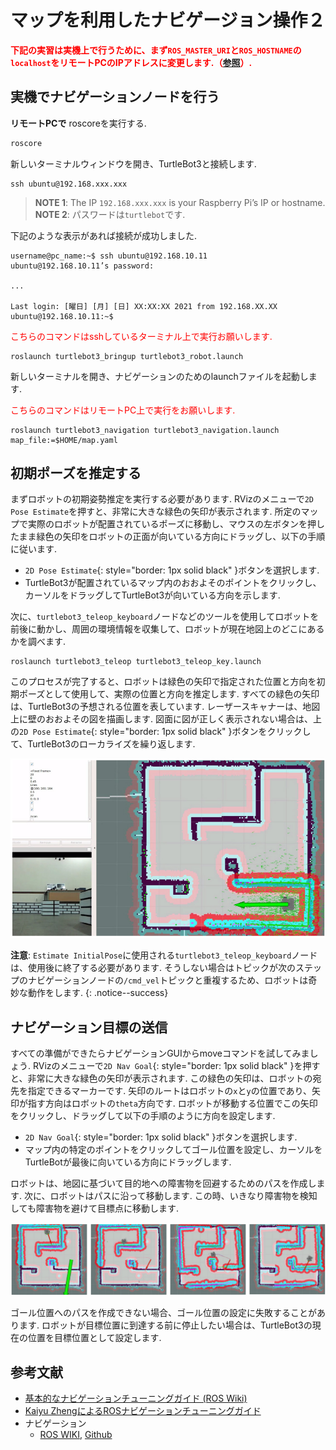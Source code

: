 # マップを利用したナビゲージョン操作２

<span style="color:red">**下記の実習は実機上で行うために、まず`ROS_MASTER_URI`と`ROS_HOSTNAME`の`localhost`をリモートPCのIPアドレスに変更します.（[参照](https://kogakuin-mobility-system-lab.github.io/rsj-seminar-142/linux_and_ros_install.html#ネットワーク構成)）.**</span>

## 実機でナビゲーションノードを行う

**リモートPCで** roscoreを実行する.

``` bash
roscore
```

新しいターミナルウィンドウを開き、TurtleBot3と接続します.

```shell
ssh ubuntu@192.168.xxx.xxx
```
> **NOTE 1**: The IP `192.168.xxx.xxx` is your Raspberry Pi’s IP or hostname.  
> **NOTE 2**: パスワードは`turtlebot`です.

下記のような表示があれば接続が成功しました.
```shell
username@pc_name:~$ ssh ubuntu@192.168.10.11
ubuntu@192.168.10.11’s password:

...

Last login: [曜日] [月] [日] XX:XX:XX 2021 from 192.168.XX.XX
ubuntu@192.168.10.11:~$
```

<span style="color: red; ">こちらのコマンドはsshしているターミナル上で実行お願いします.</span>

```shell
roslaunch turtlebot3_bringup turtlebot3_robot.launch
```

新しいターミナルを開き、ナビゲーションのためのlaunchファイルを起動します.

<span style="color: red; ">こちらのコマンドはリモートPC上で実行をお願いします.</span>

```shell
roslaunch turtlebot3_navigation turtlebot3_navigation.launch map_file:=$HOME/map.yaml
```

## 初期ポーズを推定する

まずロボットの初期姿勢推定を実行する必要があります. RVizのメニューで`2D Pose Estimate`を押すと、非常に大きな緑色の矢印が表示されます. 所定のマップで実際のロボットが配置されているポーズに移動し、マウスの左ボタンを押したまま緑色の矢印をロボットの正面が向いている方向にドラッグし、以下の手順に従います.

- `2D Pose Estimate`{: style="border: 1px solid black" }ボタンを選択します.
- TurtleBot3が配置されているマップ内のおおよそのポイントをクリックし、カーソルをドラッグしてTurtleBot3が向いている方向を示します.

次に、`turtlebot3_teleop_keyboard`ノードなどのツールを使用してロボットを前後に動かし、周囲の環境情報を収集して、ロボットが現在地図上のどこにあるかを調べます.

```shell
roslaunch turtlebot3_teleop turtlebot3_teleop_key.launch
```

このプロセスが完了すると、ロボットは緑色の矢印で指定された位置と方向を初期ポーズとして使用して、実際の位置と方向を推定します. すべての緑色の矢印は、TurtleBot3の予想される位置を表しています. レーザースキャナーは、地図上に壁のおおよその図を描画します. 図面に図が正しく表示されない場合は、上の`2D Pose Estimate`{: style="border: 1px solid black" }ボタンをクリックして、TurtleBot3のローカライズを繰り返します.

![](/images/turtlebot3/2d_pose_estimate.png)

**注意**: `Estimate InitialPose`に使用される`turtlebot3_teleop_keyboard`ノードは、使用後に終了する必要があります. そうしない場合はトピックが次のステップのナビゲーションノードの`/cmd_vel`トピックと重複するため、ロボットは奇妙な動作をします.
{: .notice--success}

## ナビゲーション目標の送信

すべての準備ができたらナビゲーションGUIからmoveコマンドを試してみましょう. RVizのメニューで`2D Nav Goal`{: style="border: 1px solid black" }を押すと、非常に大きな緑色の矢印が表示されます. この緑色の矢印は、ロボットの宛先を指定できるマーカーです. 矢印のルートはロボットの`x`と`y`の位置であり、矢印が指す方向はロボットの`theta`方向です. ロボットが移動する位置でこの矢印をクリックし、ドラッグして以下の手順のように方向を設定します.

- `2D Nav Goal`{: style="border: 1px solid black" }ボタンを選択します.
- マップ内の特定のポイントをクリックしてゴール位置を設定し、カーソルをTurtleBotが最後に向いている方向にドラッグします.

ロボットは、地図に基づいて目的地への障害物を回避するためのパスを作成します. 次に、ロボットはパスに沿って移動します. この時、いきなり障害物を検知しても障害物を避けて目標点に移動します.

![](/images/turtlebot3/2d_nav_goal.png)


ゴール位置へのパスを作成できない場合、ゴール位置の設定に失敗することがあります. ロボットが目標位置に到達する前に停止したい場合は、TurtleBot3の現在の位置を目標位置として設定します.


## 参考文献

- [基本的なナビゲーションチューニングガイド (ROS Wiki)](http://wiki.ros.org/navigation/Tutorials/Navigation%20Tuning%20Guide)
- [Kaiyu ZhengによるROSナビゲーションチューニングガイド](http://kaiyuzheng.me/documents/navguide.pdf)
- ナビゲーション
  - [ROS WIKI](http://wiki.ros.org/navigation), [Github](https://github.com/ros-planning/navigation)